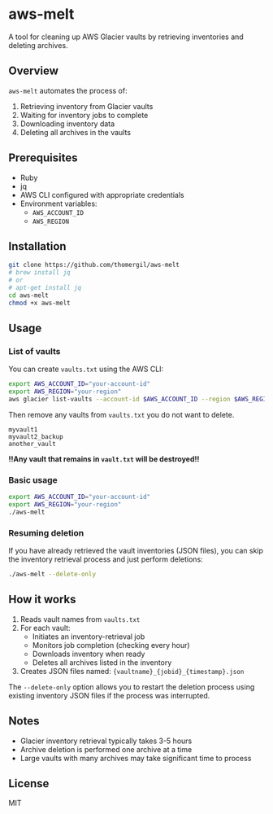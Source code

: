 # aws-melt

A tool for cleaning up AWS Glacier vaults by retrieving inventories and deleting archives.

## Overview

`aws-melt` automates the process of:

1. Retrieving inventory from Glacier vaults
2. Waiting for inventory jobs to complete
3. Downloading inventory data
4. Deleting all archives in the vaults

## Prerequisites

- Ruby
- jq
- AWS CLI configured with appropriate credentials
- Environment variables:
  - `AWS_ACCOUNT_ID`
  - `AWS_REGION`

## Installation

```bash
git clone https://github.com/thomergil/aws-melt
# brew install jq
# or
# apt-get install jq
cd aws-melt
chmod +x aws-melt
```

## Usage

### List of vaults

You can create `vaults.txt` using the AWS CLI:

```bash
export AWS_ACCOUNT_ID="your-account-id"
export AWS_REGION="your-region"
aws glacier list-vaults --account-id $AWS_ACCOUNT_ID --region $AWS_REGION | jq -r '.VaultList[].VaultName'
```

Then remove any vaults from `vaults.txt` you do not want to delete. 

```
myvault1
myvault2_backup
another_vault
```

**!!Any vault that remains in `vault.txt` will be destroyed!!**

### Basic usage

```bash
export AWS_ACCOUNT_ID="your-account-id"
export AWS_REGION="your-region"
./aws-melt
```

### Resuming deletion

If you have already retrieved the vault inventories (JSON files), you can skip the inventory retrieval process and just perform deletions:

```bash
./aws-melt --delete-only
```

## How it works

1. Reads vault names from `vaults.txt`
2. For each vault:
   - Initiates an inventory-retrieval job
   - Monitors job completion (checking every hour)
   - Downloads inventory when ready
   - Deletes all archives listed in the inventory
3. Creates JSON files named: `{vaultname}_{jobid}_{timestamp}.json`

The `--delete-only` option allows you to restart the deletion process using existing inventory JSON files if the process was interrupted.

## Notes

- Glacier inventory retrieval typically takes 3-5 hours
- Archive deletion is performed one archive at a time
- Large vaults with many archives may take significant time to process

## License

MIT
